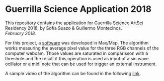 # Guerrilla Science Application 2018

This repository contains the application for Guerrilla Science ArtSci Residency 2018, by Sofía Suazo & Guillermo Montecinos.<br>
*February 2018.*<br>

For this project, a [software](https://github.com/guillemontecinos/guerrilla_science_application_2018/tree/master/max_patch) was developed in Max/Msp. The algorithm works measuring the average pixel value for the three RGB channels of the computer webcam. Those values are saturated in comparisson with a threshole and the result if this operation is used as input of a sin wave ocillator or a midi note that can be used for trigger an external instrument.<br>

A sample video of the algorithm can be found in the following [link]().
